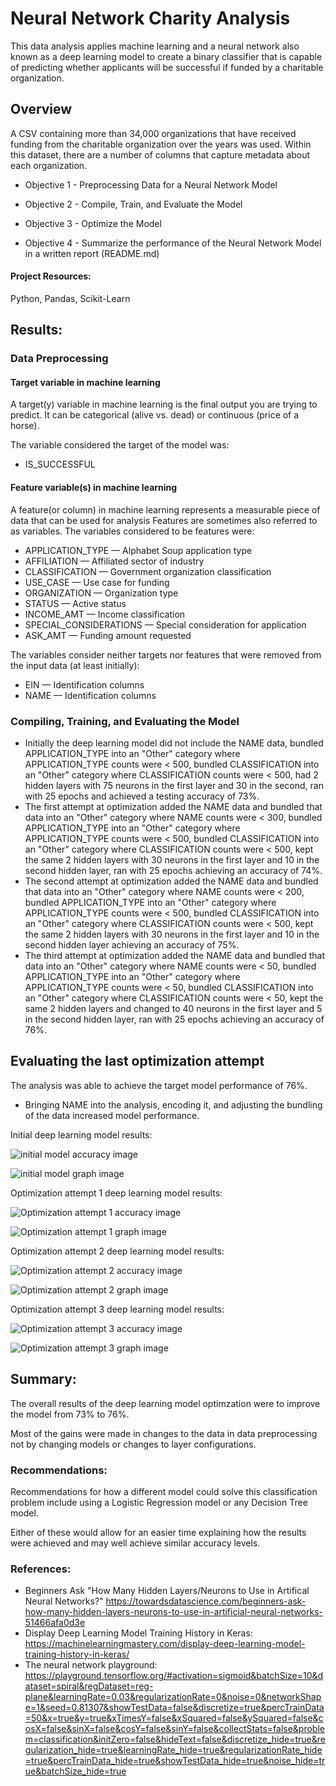 # Neural Network Charity Analysis
This data analysis applies machine learning and a neural network also known as a deep learning model to create a binary classifier that is capable of predicting whether applicants will be successful if funded by a charitable organization.
## Overview

A CSV containing more than 34,000 organizations that have received funding from the charitable organization over the years was used. Within this dataset, there are a number of columns that capture metadata about each organization.

* Objective 1 - Preprocessing Data for a Neural Network Model

* Objective 2 - Compile, Train, and Evaluate the Model

* Objective 3 - Optimize the Model

* Objective 4 - Summarize the performance of the Neural Network Model in a written report (README.md)


#### Project Resources: 
Python, Pandas, Scikit-Learn

## Results:

### Data Preprocessing

#### Target variable in machine learning

A target(y) variable in machine learning is the final output you are trying to predict. It can be categorical (alive vs. dead) or continuous (price of a horse).

The variable considered the target of the model was: 

* IS_SUCCESSFUL

#### Feature variable(s) in machine learning

A feature(or column) in machine learning represents a measurable piece of data that can be used for analysis Features are sometimes also referred to as variables. 
The variables considered to be features were: 

* APPLICATION_TYPE — Alphabet Soup application type
* AFFILIATION — Affiliated sector of industry
* CLASSIFICATION — Government organization classification
* USE_CASE — Use case for funding
* ORGANIZATION — Organization type
* STATUS — Active status
* INCOME_AMT — Income classification
* SPECIAL_CONSIDERATIONS — Special consideration for application
* ASK_AMT — Funding amount requested

The variables consider neither targets nor features that were removed from the input data (at least initially):

* EIN — Identification columns
* NAME — Identification columns

### Compiling, Training, and Evaluating the Model
* Initially the deep learning model did not include the NAME data, bundled APPLICATION_TYPE into an "Other" category where APPLICATION_TYPE counts were < 500, bundled CLASSIFICATION into an "Other" category where CLASSIFICATION counts  were < 500, had 2 hidden layers with 75 neurons in the first layer and 30 in the second, ran with 25 epochs and achieved a testing accuracy of 73%.
* The first attempt at optimization added the NAME data and bundled that data into an "Other" category where NAME counts  were < 300, bundled APPLICATION_TYPE into an "Other" category where APPLICATION_TYPE counts were < 500, bundled CLASSIFICATION into an "Other" category where CLASSIFICATION counts  were < 500, kept the same 2 hidden layers with 30 neurons in the first layer and 10 in the second hidden layer, ran with 25 epochs achieving an accuracy of 74%.
* The second attempt at optimization added the NAME data and bundled that data into an "Other" category where NAME counts  were < 200, bundled APPLICATION_TYPE into an "Other" category where APPLICATION_TYPE counts were < 500, bundled CLASSIFICATION into an "Other" category where CLASSIFICATION counts  were < 500, kept the same 2 hidden layers with 30 neurons in the first layer and 10 in the second hidden layer achieving an accuracy of 75%.
* The third attempt at optimization added the NAME data and bundled that data into an "Other" category where NAME counts  were < 50, bundled APPLICATION_TYPE into an "Other" category where APPLICATION_TYPE counts were < 50, bundled CLASSIFICATION into an "Other" category where CLASSIFICATION counts  were < 50, kept the same 2 hidden layers and changed to 40 neurons in the first layer and 5 in the second hidden layer, ran with 25 epochs achieving an accuracy of 76%.

## Evaluating the last optimization attempt

The analysis was able to achieve the target model performance of 76%.

* Bringing NAME into the analysis, encoding it, and adjusting the bundling of the data increased model performance.

Initial deep learning model results:

![initial model accuracy image](/resources/initial_model_accuracy.png)


![initial model graph image](/resources/initial_model_accuracy_loss_graph.png)


Optimization attempt 1 deep learning model results:

![Optimization attempt 1 accuracy image](/resources/opt1_accuracy.png)


![Optimization attempt 1 graph image](/resources/opt1_model_accuracy_loss_graph.png)


Optimization attempt 2 deep learning model results:

![Optimization attempt 2 accuracy image](/resources/opt2_accuracy.png)


![Optimization attempt 2 graph image](/resources/opt2_model_accuracy_loss_graph.png)


Optimization attempt 3 deep learning model results:

![Optimization attempt 3 accuracy image](/resources/opt3_accuracy.png)


![Optimization attempt 3 graph image](/resources/opt3_model_accuracy_loss_graph.png)


## Summary:

The overall results of the deep learning model optimzation were to improve the model from 73% to 76%. 

Most of the gains were made in changes to the data in data preprocessing not by changing models or changes to layer configurations. 

### Recommendations:

Recommendations for how a different model could solve this classification problem include using a Logistic Regression model or any Decision Tree model. 

Either of these would allow for an easier time explaining how the results were achieved and may well achieve similar accuracy levels.

### References:
* Beginners Ask "How Many Hidden Layers/Neurons to Use in Artifical Neural Networks?" https://towardsdatascience.com/beginners-ask-how-many-hidden-layers-neurons-to-use-in-artificial-neural-networks-51466afa0d3e
* Display Deep Learning Model Training History in Keras: https://machinelearningmastery.com/display-deep-learning-model-training-history-in-keras/
* The neural network playground: https://playground.tensorflow.org/#activation=sigmoid&batchSize=10&dataset=spiral&regDataset=reg-plane&learningRate=0.03&regularizationRate=0&noise=0&networkShape=1&seed=0.81307&showTestData=false&discretize=true&percTrainData=50&x=true&y=true&xTimesY=false&xSquared=false&ySquared=false&cosX=false&sinX=false&cosY=false&sinY=false&collectStats=false&problem=classification&initZero=false&hideText=false&discretize_hide=true&regularization_hide=true&learningRate_hide=true&regularizationRate_hide=true&percTrainData_hide=true&showTestData_hide=true&noise_hide=true&batchSize_hide=true